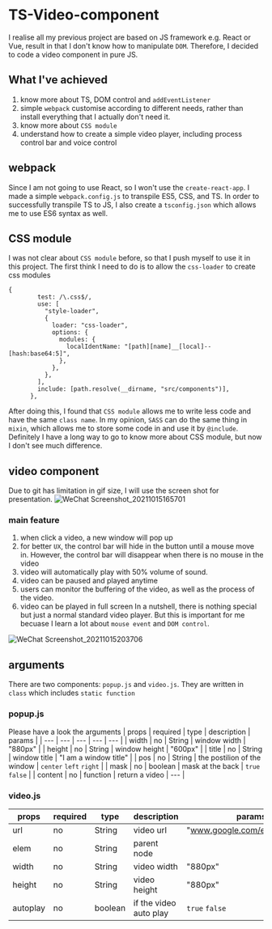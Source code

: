 # TS-Video-component

I realise all my previous project are based on JS framework e.g. React or Vue, result in that I don't know how to manipulate `DOM`. Therefore, I decided to code a video component in pure JS.

## What I've achieved

1. know more about TS, DOM control and `addEventListener`
2. simple `webpack` customise according to different needs, rather than install everything that I actually don't need it.
3. know more about `CSS module`
4. understand how to create a simple video player, including process control bar and voice control

## webpack

Since I am not going to use React, so I won't use the `create-react-app`. I made a simple `webpack.config.js` to transpile ES5, CSS, and TS.
In order to successfully transpile TS to JS, I also create a `tsconfig.json` which allows me to use ES6 syntax as well.

## CSS module

I was not clear about `CSS module` before, so that I push myself to use it in this project. The first think I need to do is to allow the `css-loader` to create css modules

```
{
        test: /\.css$/,
        use: [
          "style-loader",
          {
            loader: "css-loader",
            options: {
              modules: {
                localIdentName: "[path][name]__[local]--[hash:base64:5]",
              },
            },
          },
        ],
        include: [path.resolve(__dirname, "src/components")],
      },
```

After doing this, I found that `CSS module` allows me to write less code and have the same `class name`. In my opinion, `SASS` can do the same thing in `mixin`, which allows me to store some code in and use it by `@include`. Definitely I have a long way to go to know more about CSS module, but now I don't see much difference.

## video component

Due to git has limitation in gif size, I will use the screen shot for presentation.
![WeChat Screenshot_20211015165701](https://user-images.githubusercontent.com/72715709/137439868-be66fabc-f0a4-4e2c-b06c-b36085d5d1f8.png)

### main feature

1. when click a video, a new window will pop up
2. for better `UX`, the control bar will hide in the button until a mouse move in. However, the control bar will disappear when there is no mouse in the video
3. video will automatically play with 50% volume of sound.
4. video can be paused and played anytime
5. users can monitor the buffering of the video, as well as the process of the video.
6. video can be played in full screen
   In a nutshell, there is nothing special but just a normal standard video player. But this is important for me becuase I learn a lot about `mouse event` and `DOM control`.

![WeChat Screenshot_20211015203706](https://user-images.githubusercontent.com/72715709/137466741-9fc3b402-eb37-4809-a79a-c23ca3884683.png)

## arguments

There are two components: `popup.js` and `video.js`. They are written in `class` which includes `static function`

### popup.js

Please have a look the arguments
| props | required | type | description | params |
| --- | --- | --- | --- | --- |
| width | no | String | window width | "880px" |
| height | no | String | window height | "600px" |
| title | no | String | window title | "I am a window title" |
| pos | no | String | the postilion of the window | `center` `left` `right` |
| mask | no | boolean | mask at the back | `true` `false` |
| content | no | function | return a video | --- |

### video.js
| props | required | type | description | params |
| --- | --- | --- | --- | --- |
| url | no | String | video url | "www.google.com/example.mp4" |
| elem | no | String | parent node | <div></div> |
| width | no | String | video width | "880px" |
| height | no | String | video height | "880px" |
| autoplay | no | boolean | if the video auto play | `true` `false` |


